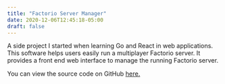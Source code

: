 ```yaml
---
title: "Factorio Server Manager"
date: 2020-12-06T12:45:18-05:00
draft: false 
---
```


A side project I started when learning Go and React in web applications.  This software helps users easily run a multiplayer Factorio server. It provides a front end web interface to manage the running Factorio server.

You can view the source code on GitHub [here.](https://github.com/openfactorioservermanager/factorio-server-manager)

